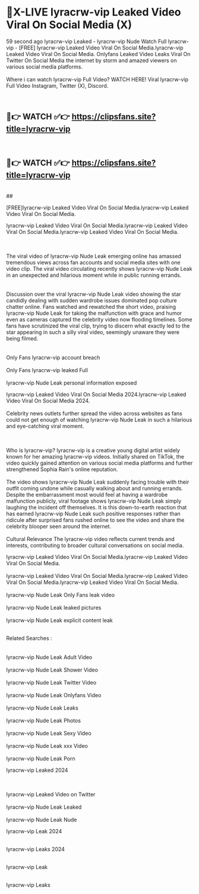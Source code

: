 # 🔴X-LIVE lyracrw-vip Leaked Video Viral On Social Media (X)<br>


59 second ago lyracrw-vip Leaked  - lyracrw-vip Nude  Watch Full lyracrw-vip - [FREE] lyracrw-vip Leaked Video Viral On Social Media.lyracrw-vip Leaked Video Viral On Social Media.   Onlyfans Leaked Video Leaks Viral On Twitter On Social Media the internet by storm and amazed viewers on various social media platforms. <br><br>
Where i can watch lyracrw-vip Full Video? WATCH HERE! Viral lyracrw-vip Full Video Instagram, Twitter (X), Discord. <br>


 <br>

##  🔴👉 WATCH ✅👉  <a href="https://clipsfans.site?title=lyracrw-vip&ref=git">https://clipsfans.site?title=lyracrw-vip</a> <br>
  <br>

##  🔴👉 WATCH ✅👉  <a href="https://clipsfans.site?title=lyracrw-vip&ref=git">https://clipsfans.site?title=lyracrw-vip</a> <br>
  <br>
  ##



[FREE]lyracrw-vip Leaked Video Viral On Social Media.lyracrw-vip Leaked Video Viral On Social Media. <br>

lyracrw-vip Leaked Video Viral On Social Media.lyracrw-vip Leaked Video Viral On Social Media.lyracrw-vip Leaked Video Viral On Social Media. <br>


  <br>

  <br>
The viral video of lyracrw-vip Nude Leak emerging online has amassed tremendous views across fan accounts and social media sites with one video clip. The viral video circulating recently shows lyracrw-vip Nude Leak in an unexpected and hilarious moment while in public running errands.<br>
<br>


<br>
Discussion over the viral lyracrw-vip Nude Leak video showing the star candidly dealing with sudden wardrobe issues dominated pop culture chatter online. Fans watched and rewatched the short video, praising lyracrw-vip Nude Leak for taking the malfunction with grace and humor even as cameras captured the celebrity video now flooding timelines. Some fans have scrutinized the viral clip, trying to discern what exactly led to the star appearing in such a silly viral video, seemingly unaware they were being filmed.<br>
<br>
<br> 
Only Fans lyracrw-vip account breach<br>
<br>
Only Fans lyracrw-vip leaked Full <br>
<br>
lyracrw-vip Nude Leak personal information exposed<br>

lyracrw-vip Leaked Video Viral On Social Media 2024.lyracrw-vip Leaked Video Viral On Social Media 2024. <br>
<br>
Celebrity news outlets further spread the video across websites as fans could not get enough of watching lyracrw-vip Nude Leak in such a hilarious and eye-catching viral moment.<br>
<br>

<br>
Who is lyracrw-vip? lyracrw-vip is a creative young digital artist widely known for her amazing lyracrw-vip videos. Initially shared on TikTok, the video quickly gained attention on various social media platforms and further strengthened Sophia Rain's online reputation.<br>
<br>
The video shows lyracrw-vip Nude Leak suddenly facing trouble with their outfit coming undone while casually walking about and running errands. Despite the embarrassment most would feel at having a wardrobe malfunction publicly, viral footage shows lyracrw-vip Nude Leak simply laughing the incident off themselves. It is this down-to-earth reaction that has earned lyracrw-vip Nude Leak such positive responses rather than ridicule after surprised fans rushed online to see the video and share the celebrity blooper seen around the internet.<br>
<br>
Cultural Relevance The lyracrw-vip video reflects current trends and interests, contributing to broader cultural conversations on social media.<br>

lyracrw-vip Leaked Video Viral On Social Media.lyracrw-vip Leaked Video Viral On Social Media.<br>
<br>
lyracrw-vip Leaked Video Viral On Social Media.lyracrw-vip Leaked Video Viral On Social Media.lyracrw-vip Leaked Video Viral On Social Media.<br>
<br>
lyracrw-vip Nude Leak Only Fans leak video<br>
<br>
lyracrw-vip Nude Leak leaked pictures<br>
<br>
lyracrw-vip Nude Leak explicit content leak<br>


<br>
Related Searches :<br>
<br>

<br>
lyracrw-vip Nude Leak Adult Video<br>
<br>
lyracrw-vip Nude Leak Shower Video<br>
<br>
lyracrw-vip Nude Leak Twitter Video<br>
<br>
lyracrw-vip Nude Leak Onlyfans Video<br>
<br>
lyracrw-vip Nude Leak Leaks<br>
<br>
lyracrw-vip Nude Leak Photos<br>

<br>
lyracrw-vip Nude Leak Sexy Video<br>
<br>
lyracrw-vip Nude Leak xxx Video<br>
<br>
lyracrw-vip Nude Leak Porn<br>

lyracrw-vip  Leaked 2024 <br> <br>
<br>

lyracrw-vip Leaked Video on Twitter <br>
<br>
lyracrw-vip Nude Leak Leaked<br>
<br>
lyracrw-vip Nude Leak Nude<br>


lyracrw-vip  Leak 2024 <br> <br>



lyracrw-vip  Leaks 2024 <br> <br>



 
lyracrw-vip  Leak<br> <br>



lyracrw-vip  Leaks<br> <br>





</p>




 



</p>










